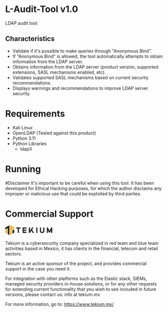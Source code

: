 # L-Audit-Tool v1.0
LDAP audit tool.

## Characteristics
- Validate if it's possible to make queries through "Anonymous Bind".
- If "Anonymous Bind" is allowed, the tool automatically attempts to obtain information from the LDAP server.
- Obtains information from the LDAP server (product version, supported extensions, SASL mechanisms enabled, etc).
- Validates supported SASL mechanisms based on current security recommendations.
- Displays warnings and recommendations to improve LDAP server security.

# Requirements
- Kali Linux
- OpenLDAP (Tested against this product)
- Python 3.11
- Python Libraries
  - ldap3

# Running

#Disclaimer
It's important to be careful when using this tool. It has been developed for Ethical Hacking purposes, for which the author disclaims any improper or malicious use that could be exploited by third parties.

# Commercial Support
![Tekium](https://github.com/unmanarc/uAuditAnalyzer2/blob/master/art/tekium_slogo.jpeg)

Tekium is a cybersecurity company specialized in red team and blue team activities based in Mexico, it has clients in the financial, telecom and retail sectors.

Tekium is an active sponsor of the project, and provides commercial support in the case you need it.

For integration with other platforms such as the Elastic stack, SIEMs, managed security providers in-house solutions, or for any other requests for extending current functionality that you wish to see included in future versions, please contact us: info at tekium.mx

For more information, go to: https://www.tekium.mx/
